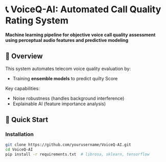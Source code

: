 # 📞 VoiceQ-AI: Automated Call Quality Rating System

**Machine learning pipeline for objective voice call quality assessment using perceptual audio features and predictive modeling**


## 📌 Overview
This system automates telecom voice quality evaluation by:
- Training **ensemble models** to predict quilty Score

Key capabilities:
- Noise robustness (handles background interference)
- Explainable AI (feature importance analysis)

## 🚀 Quick Start

### Installation
```bash
git clone https://github.com/yourusername/VoiceQ-AI.git
cd VoiceQ-AI
pip install -r requirements.txt  # librosa, sklearn, tensorflow
